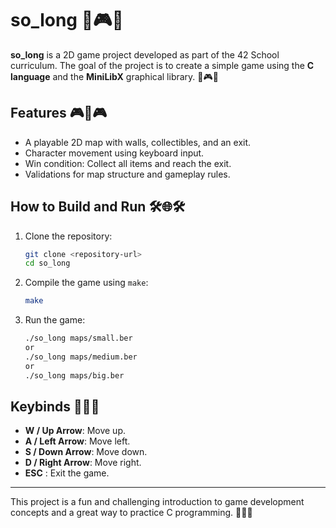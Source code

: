 # so_long 🌟🎮🌟

**so_long** is a 2D game project developed as part of the 42 School curriculum. The goal of the project is to create a simple game using the **C language** and the **MiniLibX** graphical library. 🌟🎮🌟

## Features 🎮🚀🎮
- A playable 2D map with walls, collectibles, and an exit.
- Character movement using keyboard input.
- Win condition: Collect all items and reach the exit.
- Validations for map structure and gameplay rules.

## How to Build and Run 🛠️🌐🛠️
1. Clone the repository:
   ```bash
   git clone <repository-url>
   cd so_long
   ```
2. Compile the game using `make`:
   ```bash
   make
   ```
3. Run the game:
   ```bash
   ./so_long maps/small.ber
   or
   ./so_long maps/medium.ber
   or
   ./so_long maps/big.ber
   ```

## Keybinds 🔧🔢🔧
- **W / Up Arrow**: Move up.
- **A / Left Arrow**: Move left.
- **S / Down Arrow**: Move down.
- **D / Right Arrow**: Move right.
- **ESC** : Exit the game.

---

This project is a fun and challenging introduction to game development concepts and a great way to practice C programming. 🚀🌟🚀
